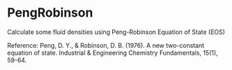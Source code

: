 # PengRobinson
Calculate some fluid densities using Peng-Robinson Equation of State (EOS)

Reference: Peng, D. Y., & Robinson, D. B. (1976). A new two-constant equation of state. Industrial & Engineering Chemistry Fundamentals, 15(1), 59-64.
